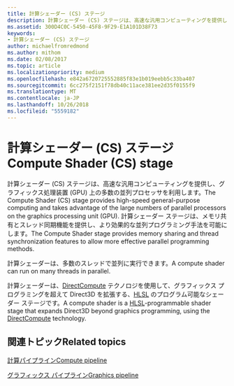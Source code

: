 ```yaml
---
title: 計算シェーダー (CS) ステージ
description: 計算シェーダー (CS) ステージは、高速な汎用コンピューティングを提供し、グラフィックス処理装置 (GPU) 上の多数の並列プロセッサを利用します。
ms.assetid: 300D4C0C-5450-45F8-9F29-E1A101D38F73
keywords:
- 計算シェーダー (CS) ステージ
author: michaelfromredmond
ms.author: mithom
ms.date: 02/08/2017
ms.topic: article
ms.localizationpriority: medium
ms.openlocfilehash: e842a6720725552885f83e1b019eebb5c33ba407
ms.sourcegitcommit: 6cc275f2151f78db40c11ace381ee2d35f0155f9
ms.translationtype: MT
ms.contentlocale: ja-JP
ms.lasthandoff: 10/26/2018
ms.locfileid: "5559182"
---
```

# <a name="compute-shader-cs-stage"></a><span data-ttu-id="d1981-104">計算シェーダー (CS) ステージ</span><span class="sxs-lookup"><span data-stu-id="d1981-104">Compute Shader (CS) stage</span></span>


<span data-ttu-id="d1981-105">計算シェーダー (CS) ステージは、高速な汎用コンピューティングを提供し、グラフィックス処理装置 (GPU) 上の多数の並列プロセッサを利用します。</span><span class="sxs-lookup"><span data-stu-id="d1981-105">The Compute Shader (CS) stage provides high-speed general-purpose computing and takes advantage of the large numbers of parallel processors on the graphics processing unit (GPU).</span></span> <span data-ttu-id="d1981-106">計算シェーダー ステージは、メモリ共有とスレッド同期機能を提供し、より効果的な並列プログラミング手法を可能にします。</span><span class="sxs-lookup"><span data-stu-id="d1981-106">The Compute Shader stage provides memory sharing and thread synchronization features to allow more effective parallel programming methods.</span></span>

<span data-ttu-id="d1981-107">計算シェーダーは、多数のスレッドで並列に実行できます。</span><span class="sxs-lookup"><span data-stu-id="d1981-107">A compute shader can run on many threads in parallel.</span></span>

<span data-ttu-id="d1981-108">計算シェーダーは、[DirectCompute](http://go.microsoft.com/fwlink/p/?linkid=209544) テクノロジを使用して、グラフィックス プログラミングを超えて Direct3D を拡張する、[HLSL](https://msdn.microsoft.com/library/windows/desktop/bb509561) のプログラム可能なシェーダー ステージです。</span><span class="sxs-lookup"><span data-stu-id="d1981-108">A compute shader is a [HLSL](https://msdn.microsoft.com/library/windows/desktop/bb509561)-programmable shader stage that expands Direct3D beyond graphics programming, using the [DirectCompute](http://go.microsoft.com/fwlink/p/?linkid=209544) technology.</span></span>

## <a name="span-idrelated-topicsspanrelated-topics"></a><span data-ttu-id="d1981-109"><span id="related-topics"></span>関連トピック</span><span class="sxs-lookup"><span data-stu-id="d1981-109"><span id="related-topics"></span>Related topics</span></span>


[<span data-ttu-id="d1981-110">計算パイプライン</span><span class="sxs-lookup"><span data-stu-id="d1981-110">Compute pipeline</span></span>](compute-pipeline.md)

[<span data-ttu-id="d1981-111">グラフィックス パイプライン</span><span class="sxs-lookup"><span data-stu-id="d1981-111">Graphics pipeline</span></span>](graphics-pipeline.md)

 

 




